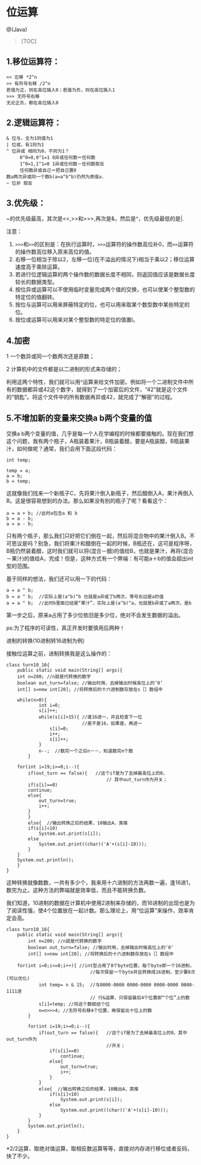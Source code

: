 # 位运算

@(Java)

> [TOC]

## 1.移位运算符：
```
<< 左移 *2^n
>> 有符号右移 /2^n
若值为正，则在高位插入0；若值为负，则在高位插入1
>>> 无符号右移
无论正负，都在高位插入0
```

## 2.逻辑运算符：
```
& 位与，全为1则值为1
| 位或，有1则为1
^ 位异或 相同为0，不同为1？
     0^0=0,0^1=1 0异或任何数＝任何数
　　　1^0=1,1^1=0 1异或任何数－任何数取反
　　　任何数异或自己＝把自己置0
数a两次异或同一个数b(a=a^b^b)仍然为原值a.
~ 位非 取反
```
## 3.优先级：
~的优先级最高，其次是<<,>>和>>>,再次是&，然后是^，优先级最低的是|.

注意：
1. `>>>`和`>>`的区别是：在执行运算时，`>>>`运算符的操作数高位补0，而`>>`运算符的操作数高位移入原来高位的值。
2. 右移一位相当于除以2，左移一位(在不溢出的情况下)相当于乘以2；移位运算速度高于乘除运算。
3. 若进行位逻辑运算的两个操作数的数据长度不相同，则返回值应该是数据长度较长的数据类型。
4. 按位异或运算可以不使用临时变量完成两个值的交换，也可以使某个整型数的特定位的值翻转。
5. 按位与运算可以用来屏蔽特定的位，也可以用来取某个数型数中某些特定的位。
6. 按位或运算可以用来对某个整型数的特定位的值置l。

## 4.加密

1 一个数异或同一个数两次还是原数；

2 计算机中的文件都是以二进制的形式来存储的；

利用这两个特性，我们就可以用^运算来给文件加密。例如将一个二进制文件中所有的数据都异或42这个数字，就得到了一个加密后的文件，“42”就是这个文件的“钥匙”。将这个文件中的所有数据再异或42，就完成了“解密”的过程。

## 5.不增加新的变量来交换a b两个变量的值

交换a b两个变量的值，几乎是每一个人在学编程的时候都要接触的。现在我们想这个问题，我有两个瓶子，A瓶装着果汁，B瓶装着醋，要是A瓶装醋，B瓶装果汁，如何做呢？通常，我们会用下面这段代码：
```
int temp;
 
temp = a;
a = b;
b = temp;
```
这就像我们找来一个新瓶子C，先将果汁倒入新瓶子，然后醋倒入A，果汁再倒入B。这是很容易想到的办法。那么如果没有别的瓶子了呢？看看这个：
```
a = a + b; //此时a包含a 和 b
b = a - b; 
a = a - b;
```
只有两个瓶子，那么我们只好把它们倒在一起，然后将混合物中的果汁倒入B。不可思议是吗？别急，我们将果汁和醋倒在一起的时候，B瓶还在，这可是程序呀，B瓶仍然装着醋，这时我们就可以将(混合－醋)的值给B，也就是果汁，再将(混合－果汁)的值给A，完成！但是，这种方式有一个弊端：有可能a＋b的值会超出int型的范围。

基于同样的想法，我们还可以用一下的代码：
```
a = a ^ b; 
b = a ^ b;  //实际上是(a^b)^b 也就是a异或了b两次，等号右边是a的值
a = a ^ b;  //此时b里面已经是“果汁”，实际上是(a^b)^a，也就是b异或了a两次，是b
```
第一步之后，原来a占用了多少位依旧是多少位，绝对不会发生数据的溢出。

ps:为了程序的可读性，真正开发时要慎用后两种！

进制的转换(10进制转16进制为例)

接触位运算之前，进制转换我是这么操作的：
```
class turn10_16{
    public static void main(String[] args){
    int n=200; //n就是代转换的数字
    boolean out_turn=false; //输出时用，去掉输出时候高位上的‘0’
    int[] s=new int[20]; //将转换后的十六进制数存放在s［］数组中
 
    while(n>0){
            int i=0;  
            s[i]++;
            while(s[i]>15){ //逢16进一，并且检查下一位
                            //是不是16，如果是，再进一
                s[i]=0;  
                i++;
                s[i]++;
            }
            n--;  //数完一个之后n－－，知道数完n个数
        }
 
    for(int i=19;i>=0;i--){
        if(out_turn == false){   //这个if是为了去掉最高位上的0，
                                     // 其中out_turn作为开关；
        if(s[i]==0)
        continue;
        else{
            out_turn=true;
            i++;
        }
        }
        else{  //输出转换之后的结果，10输出A，类推
        if(s[i]<10)
            System.out.print(s[i]);
        else
            System.out.print((char)('A'+(s[i]-10)));
        }
    }
    System.out.println();
    }
}
```
这种转换就像数数，一共有多少个，我来用十六进制的方法再数一遍，逢16进1，数完为止。这种方法的弊端就是效率低，而且不能转换负数。

我们知道，10进制的数据在计算机中使用2进制来存储的，而16进制的出现也是为了阅读性强，使4个位置放在一起计数。那么理论上，用“位运算”来操作，效率肯定会高。
```
class turn10_16{
    public static void main(String[] args){
        int n=200; //n就是代转换的数字
        boolean out_turn=false; //输出时用，去掉输出时候高位上的‘0’
        int[] s=new int[20]; //将转换后的十六进制数存放在s［］数组中
 
    for(int i=0;i<=8;i++){ //int型占用了8个byte位置，每个byte即一个16进制，
                               //每次保留一个byte并且转换成16进制，至少要8次(可以优化)
            int temp= n & 15;  //与0000-0000 0000-0000 0000-0000 0000-1111进
                               // 行&运算，只保留最后4个位置即“个位”上的数
            s[i]=temp; //将这个数赋给个位
            n=n>>>4; //无符号右移4个位置，再保留出十位上的数
        }
 
        for(int i=19;i>=0;i--){
            if(out_turn == false){   //这个if是为了去掉最高位上的0，其中out_turn作为
                                     //开关；
                if(s[i]==0)
                    continue;
                else{
                    out_turn=true;
                    i++;
                }
            }
            else{  //输出转换之后的结果，10输出A，类推
                if(s[i]<10)
                    System.out.print(s[i]);
                else
                    System.out.print((char)('A'+(s[i]-10)));
            }
        }
        System.out.println();
    }
}
```

*2/2运算、取绝对值运算，取相反数运算等等，直接对内存进行移位或者反码，快了不少。